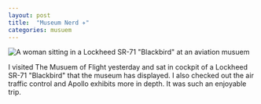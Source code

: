 ```yaml
---
layout: post
title:  "Museum Nerd ✈️"
categories: musuem 
---
```


![A woman sitting in a Lockheed SR-71 "Blackbird" at an aviation musuem](/tanyaselvog.github.io/assets/blackbird.Jpeg)

I visited The Musuem of Flight yesterday and sat in cockpit of a Lockheed SR-71 "Blackbird" that the museum has displayed. I also checked out the air traffic control and Apollo exhibits more in depth. It was such an enjoyable trip.